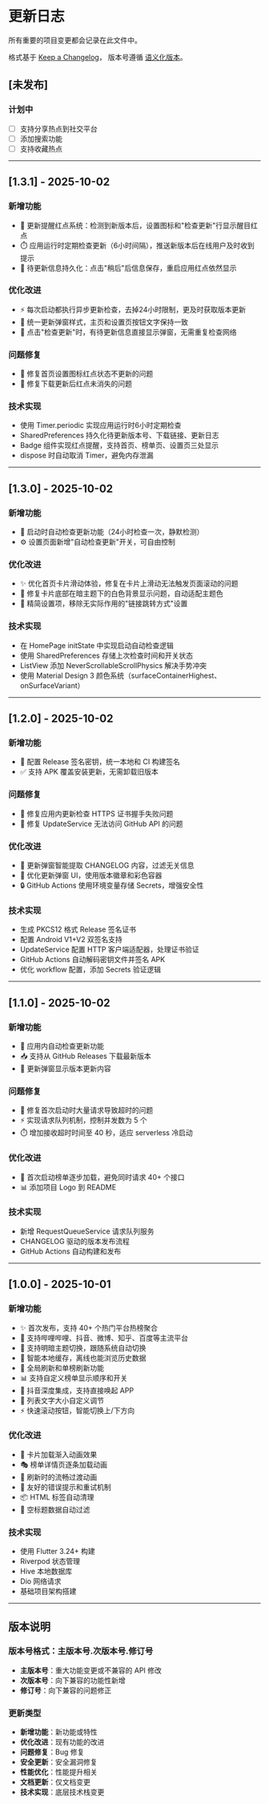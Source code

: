 # 更新日志

所有重要的项目变更都会记录在此文件中。

格式基于 [Keep a Changelog](https://keepachangelog.com/zh-CN/1.0.0/)，
版本号遵循 [语义化版本](https://semver.org/lang/zh-CN/)。

## [未发布]

### 计划中
- [ ] 支持分享热点到社交平台
- [ ] 添加搜索功能
- [ ] 支持收藏热点

---

## [1.3.1] - 2025-10-02

### 新增功能
- 🔴 更新提醒红点系统：检测到新版本后，设置图标和"检查更新"行显示醒目红点
- ⏱️ 应用运行时定期检查更新（6小时间隔），推送新版本后在线用户及时收到提示
- 💾 待更新信息持久化：点击"稍后"后信息保存，重启应用红点依然显示

### 优化改进
- ⚡ 每次启动都执行异步更新检查，去掉24小时限制，更及时获取版本更新
- 🎯 统一更新弹窗样式，主页和设置页按钮文字保持一致
- 🔄 点击"检查更新"时，有待更新信息直接显示弹窗，无需重复检查网络

### 问题修复
- 🐛 修复首页设置图标红点状态不更新的问题
- 🔧 修复下载更新后红点未消失的问题

### 技术实现
- 使用 Timer.periodic 实现应用运行时6小时定期检查
- SharedPreferences 持久化待更新版本号、下载链接、更新日志
- Badge 组件实现红点提醒，支持首页、榜单页、设置页三处显示
- dispose 时自动取消 Timer，避免内存泄漏

---

## [1.3.0] - 2025-10-02

### 新增功能
- 🔄 启动时自动检查更新功能（24小时检查一次，静默检测）
- ⚙️ 设置页面新增"自动检查更新"开关，可自由控制

### 优化改进
- ✨ 优化首页卡片滑动体验，修复在卡片上滑动无法触发页面滚动的问题
- 🎨 修复卡片底部在暗主题下的白色背景显示问题，自动适配主题色
- 🧹 精简设置项，移除无实际作用的"链接跳转方式"设置

### 技术实现
- 在 HomePage initState 中实现启动自动检查逻辑
- 使用 SharedPreferences 存储上次检查时间和开关状态
- ListView 添加 NeverScrollableScrollPhysics 解决手势冲突
- 使用 Material Design 3 颜色系统（surfaceContainerHighest、onSurfaceVariant）

---

## [1.2.0] - 2025-10-02

### 新增功能
- 🔐 配置 Release 签名密钥，统一本地和 CI 构建签名
- ✅ 支持 APK 覆盖安装更新，无需卸载旧版本

### 问题修复
- 🐛 修复应用内更新检查 HTTPS 证书握手失败问题
- 🔧 修复 UpdateService 无法访问 GitHub API 的问题

### 优化改进
- 📝 更新弹窗智能提取 CHANGELOG 内容，过滤无关信息
- 🎨 优化更新弹窗 UI，使用版本徽章和彩色容器
- 🔒 GitHub Actions 使用环境变量存储 Secrets，增强安全性

### 技术实现
- 生成 PKCS12 格式 Release 签名证书
- 配置 Android V1+V2 双签名支持
- UpdateService 配置 HTTP 客户端适配器，处理证书验证
- GitHub Actions 自动解码密钥文件并签名 APK
- 优化 workflow 配置，添加 Secrets 验证逻辑

---

## [1.1.0] - 2025-10-02

### 新增功能
- 🔄 应用内自动检查更新功能
- 📥 支持从 GitHub Releases 下载最新版本
- 📝 更新弹窗显示版本更新内容

### 问题修复
- 🐛 修复首次启动时大量请求导致超时的问题
- ⚡ 实现请求队列机制，控制并发数为 5 个
- ⏱️ 增加接收超时时间至 40 秒，适应 serverless 冷启动

### 优化改进
- 🚀 首次启动榜单逐步加载，避免同时请求 40+ 个接口
- 📊 添加项目 Logo 到 README

### 技术实现
- 新增 RequestQueueService 请求队列服务
- CHANGELOG 驱动的版本发布流程
- GitHub Actions 自动构建和发布

---

## [1.0.0] - 2025-10-01

### 新增功能
- ✨ 首次发布，支持 40+ 个热门平台热榜聚合
- 📱 支持哔哩哔哩、抖音、微博、知乎、百度等主流平台
- 🎨 支持明暗主题切换，跟随系统自动切换
- 💾 智能本地缓存，离线也能浏览历史数据
- 🔄 全局刷新和单榜刷新功能
- 📊 支持自定义榜单显示顺序和开关
- 🔗 抖音深度集成，支持直接唤起 APP
- 📝 列表文字大小自定义调节
- ⚡ 快速滚动按钮，智能切换上/下方向

### 优化改进
- 🚀 卡片加载渐入动画效果
- 🎭 榜单详情页逐条加载动画
- 💫 刷新时的流畅过渡动画
- 🎯 友好的错误提示和重试机制
- 📦 HTML 标签自动清理
- 🔧 空标题数据自动过滤

### 技术实现
- 使用 Flutter 3.24+ 构建
- Riverpod 状态管理
- Hive 本地数据库
- Dio 网络请求
- 基础项目架构搭建

---

## 版本说明

### 版本号格式：主版本号.次版本号.修订号

- **主版本号**：重大功能变更或不兼容的 API 修改
- **次版本号**：向下兼容的功能性新增
- **修订号**：向下兼容的问题修正

### 更新类型

- **新增功能**：新功能或特性
- **优化改进**：现有功能的改进
- **问题修复**：Bug 修复
- **安全更新**：安全漏洞修复
- **性能优化**：性能提升相关
- **文档更新**：仅文档变更
- **技术实现**：底层技术栈变更
